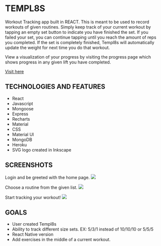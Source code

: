 # TEMPL8S

Workout Tracking app built in REACT. This is meant to be used to record workouts of given routines. Simply keep track of your current workout by tapping an empty set button to indicate you have finished the set. If you failed your set, you can continue tapping until you reach the amount of reps you completed. If the set is completely finished, Templ8s will automatically update the weight for next time you do that workout. 

View a visualization of your progress by visiting the progress page which shows progress in any given lift you have completed.

[Visit here](https://templ8s.herokuapp.com/)

## TECHNOLOGIES AND FEATURES

- React
- Javascript
- Mongoose
- Express
- Recharts
- Material
- CSS
- Material UI
- MongoDB
- Heroku
- SVG logo created in Inkscape

## SCREENSHOTS

Login and be greeted with the home page.
![](https://i.imgur.com/0veRgI8.png)

Choose a routine from the given list.
![](https://i.imgur.com/dBXmHs1.png)

Start tracking your workout!
![](https://i.imgur.com/I6xUzFV.png)


## GOALS

- User created Templ8s
- Ability to track different size sets. EX: 5/3/1 instead of 10/10/10 or 5/5/5
- React Native version
- Add exercises in the middle of a current workout.
